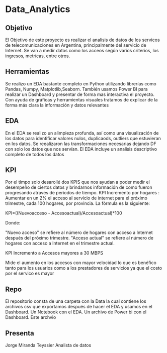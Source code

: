 # Data_Analytics

## Objetivo 
El Objetivo de este proyecto es realizar el analisis de datos de los servicos de telecomunicaciones en Argentina, principalmente del servicio de Internet. 
Se van a medir datos como los acceos según varios criterios, los ingresos, metrícas, entre otros.

## Herramientas
Se realizo un EDA bastante completo en Python utilizando librerías como Pandas, Numpy, Matplotlib,Seaborn.
También usamos Power BI para realizar un Dashboard y presentar de forma mas interactiva el proyecto.
Con ayuda de gráficas y herramientas visuales tratamos de explicar de la forma más clara la información y datos relevantes

## EDA

En el EDA se realizo un alimpieza profunda, así como una visualización de los datos para identificar valores nulos, duplicaods, outliers que estuvieran en los datos.
Se reealizaron las transformaciones necesarias dejando DF con solo los datos que nos servían.
El EDA incluye un analisis descriptivo completo de todos los datos 

## KPI
Por el timpo solo desarollé dos KPIS que nos ayudan a poder medir el desempeño de ciertos datos y brindarnos información de como fueron progresando atraves de periodos de tiempo.
KPI Incremento por hogares :
Aumentar en un 2% el acceso al servicio de internet para el próximo trimestre, cada 100 hogares, por provincia. La fórmula es la siguiente:

KPI=((Nuevoacceso - Accesoactual)/Accesoactual)*100

Donde:

"Nuevo acceso" se refiere al número de hogares con acceso a Internet después del próximo trimestre.
"Acceso actual" se refiere al número de hogares con acceso a Internet en el trimestre actual.

KPI Incremento a Accesos mayores a 30 MBPS

Mide el aumento en los accesos con mayor velocidad lo que es benéfico tanto para los usuarios como a los prestadores de servicios ya que el costo por el servico es mayor 
 ## Repo
 El repositorio consta de una carpeta con la Data la cual contiene los archivos csv que exportamos después de hacer el EDA y usamos en el Dashboard.
 Un Notebook con el EDA.
 Un archivo de Power bi con el Dashboard.
 Este archvio 

 ## Presenta 
 Jorge Miranda Teyssier 
 Analista de datos
 


